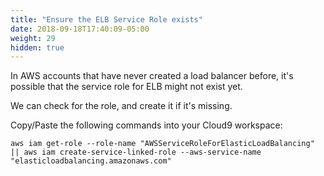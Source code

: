 ```yaml
---
title: "Ensure the ELB Service Role exists"
date: 2018-09-18T17:40:09-05:00
weight: 29
hidden: true
---
```


In AWS accounts that have never created a load balancer before, it's possible
that the service role for ELB might not exist yet.

We can check for the role, and create it if it's missing.

Copy/Paste the following commands into your Cloud9 workspace:

```
aws iam get-role --role-name "AWSServiceRoleForElasticLoadBalancing" || aws iam create-service-linked-role --aws-service-name "elasticloadbalancing.amazonaws.com"
```
